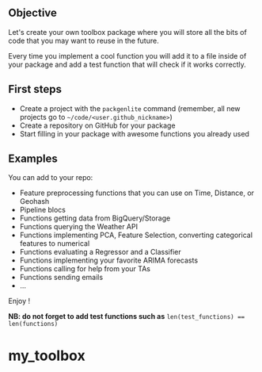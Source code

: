 
## Objective

Let's create your own toolbox package where you will store all the bits of code that you may want to reuse in the future.

Every time you implement a cool function you will add it to a file inside of your package and add a test function that will check if it works correctly.

## First steps

- Create a project with the `packgenlite` command (remember, all new projects go to `~/code/<user.github_nickname>`)
- Create a repository on GitHub for your package
- Start filling in your package with awesome functions you already used

## Examples

You can add to your repo:
- Feature preprocessing functions that you can use on Time, Distance, or Geohash
- Pipeline blocs
- Functions getting data from BigQuery/Storage
- Functions querying the Weather API
- Functions implementing PCA, Feature Selection, converting categorical features to numerical
- Functions evaluating a Regressor and a Classifier
- Functions implementing your favorite ARIMA forecasts
- Functions calling for help from your TAs
- Functions sending emails
- ...

Enjoy !

**NB: do not forget to add test functions such as**
`len(test_functions) == len(functions)`
# my_toolbox
